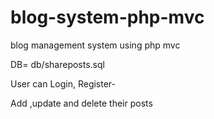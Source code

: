 # blog-system-php-mvc
blog management system using php mvc


 DB= db/shareposts.sql
 
User can Login, Register- 

Add ,update and delete their posts

